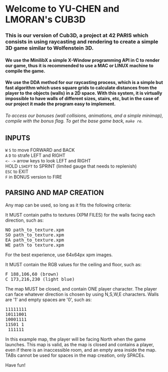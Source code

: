 # Welcome to YU-CHEN and LMORAN's CUB3D

### This is our version of Cub3D, a project at 42 PARIS which consists in using raycasting and rendering to create a simple 3D game similar to Wolfenstein 3D.  
  
#### We use the MinilibX a simple X-Window programming API in C to render our game, thus it is recommended to use a MAC or LINUX machine to compile the game.  
  
#### We use the DDA method for our raycasting process, which is a simple but fast algorithm which uses square grids to calculate distances from the player to the objects (walls) in a 2D space. With this system, it is virtually impossible to have walls of different sizes, stairs, etc, but in the case of our project it made the program easy to implement.  
  
###### To access our bonuses (wall collisions, animations, and a simple minimap), compile with the bonus flag. To get the base game back, `make re`.  

## INPUTS

`W` `S` to move FORWARD and BACK  
`A` `D` to strafe LEFT and RIGHT  
`<-` `->` arrow keys to look LEFT and RIGHT  
HOLD `LSHIFT` to SPRINT (limited gauge that needs to replenish)  
`ESC` to EXIT    
`F` in BONUS version to FIRE    

## PARSING AND MAP CREATION

Any map can be used, so long as it fits the following criteria:  
  
It MUST contain paths to textures (XPM FILES) for the walls facing each direction, such as:  
<pre>
NO path_to_texture.xpm  
SO path_to_texture.xpm  
EA path_to_texture.xpm  
WE path_to_texture.xpm  
</pre>
For the best experience, use 64x64px xpm images.  

It MUST contain the RGB values for the ceiling and floor, such as:
<pre>
F 188,106,60 (brown)
C 173,216,230 (light blue) 
</pre>
The map MUST be closed, and contain ONE player character. The player can face whatever direction is chosen by using N,S,W,E characters. Walls are '1' and empty spaces are '0', such as:  
<pre>
11111111  
10111001  
10001111  
11S01 1  
 111111  
</pre>
In this example map, the player will be facing North when the game launches. This map is valid, as the map is closed and contains a player, even if there is an inaccessible room, and an empty area inside the map.  
TABs cannot be used for spaces in the map creation, only SPACEs.  
  
Have fun!  
